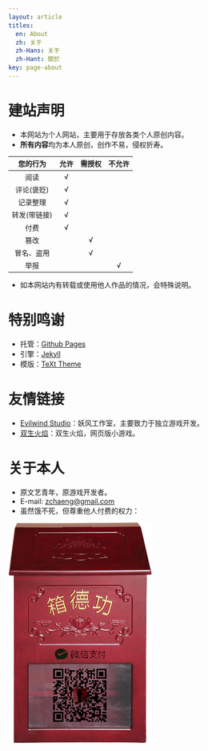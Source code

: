 ```yaml
---
layout: article
titles:
  en: About
  zh: 关于
  zh-Hans: 关于
  zh-Hant: 關於
key: page-about
---
```


# 建站声明
- 本网站为个人网站，主要用于存放各类个人原创内容。
- **所有内容**均为本人原创，创作不易，侵权折寿。

您的行为|允许|需授权|不允许
:--:|:--:|:--:|:--:
阅读|√||
评论(褒贬)|√||
记录整理|√||
转发(带链接)|√||
付费|√||
篡改||√|
冒名、盗用||√|
举报|||√

- 如本网站内有转载或使用他人作品的情况，会特殊说明。

# 特别鸣谢
- 托管：[Github Pages](https://pages.github.com/)
- 引擎：[Jekyll](https://github.com/jekyll/jekyll)
- 模版：[TeXt Theme](https://tianqi.name/jekyll-TeXt-theme/docs/zh/quick-start)

# 友情链接
- [Evilwind Studio](http://evilwind.fun/)：妖风工作室，主要致力于独立游戏开发。
- [双生火焰](/game/twinflames/index.html)：双生火焰，网页版小游戏。

# 关于本人
- 原文艺青年，原游戏开发者。
- E-mail: zchaeng@gmail.com
- 虽然饿不死，但尊重他人付费的权力：

![功德箱](/assets/images/donate.png)

